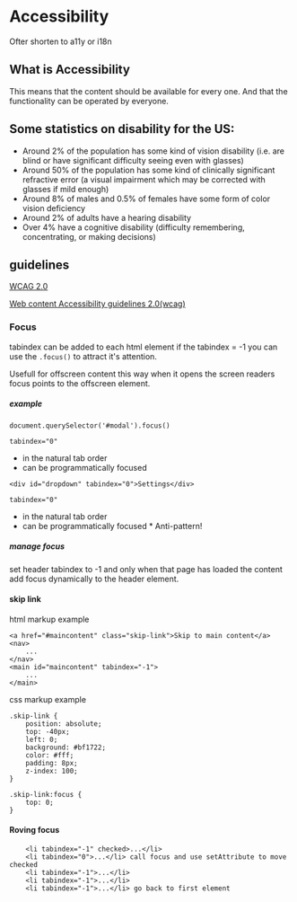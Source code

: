 # Accessibility

Ofter shorten to a11y or i18n

## What is Accessibility

This means that the content should be available for every one.
And that the functionality can be operated by everyone.

## Some statistics on disability for the US:

* Around 2% of the population has some kind of vision disability (i.e. are blind or have significant difficulty seeing even with glasses)
* Around 50% of the population has some kind of clinically significant refractive error (a visual impairment which may be corrected with glasses if mild enough)
* Around 8% of males and 0.5% of females have some form of color vision deficiency
* Around 2% of adults have a hearing disability
* Over 4% have a cognitive disability (difficulty remembering, concentrating, or making decisions)

## guidelines

[WCAG 2.0](https://webaim.org/standards/wcag/checklist)

[Web content Accessibility guidelines 2.0(wcag)](https://www.w3.org/TR/WCAG20/)

### Focus

tabindex can be added to each html element if the tabindex = -1 you can use the `.focus()` to attract it's attention.

Usefull for offscreen content this way when it opens the screen readers focus points to the offscreen element.

##### example

`document.querySelector('#modal').focus()`

`tabindex="0"`

* in the natural tab order
* can be programmatically focused

`<div id="dropdown" tabindex="0">Settings</div>`

`tabindex="0"`

* in the natural tab order
* can be programmatically focused \* Anti-pattern!

##### manage focus

set header tabindex to -1 and only when that page has loaded the content add focus dynamically to the header element.

#### skip link

html markup example

```
<a href="#maincontent" class="skip-link">Skip to main content</a>
<nav>
    ...
</nav>
<main id="maincontent" tabindex="-1">
    ...
</main>
```

css markup example

```
.skip-link {
    position: absolute;
    top: -40px;
    left: 0;
    background: #bf1722;
    color: #fff;
    padding: 8px;
    z-index: 100;
}

.skip-link:focus {
    top: 0;
}
```

#### Roving focus

```
    <li tabindex="-1" checked>...</li>
    <li tabindex="0">...</li> call focus and use setAttribute to move checked
    <li tabindex="-1">...</li>
    <li tabindex="-1">...</li>
    <li tabindex="-1">...</li> go back to first element
```
